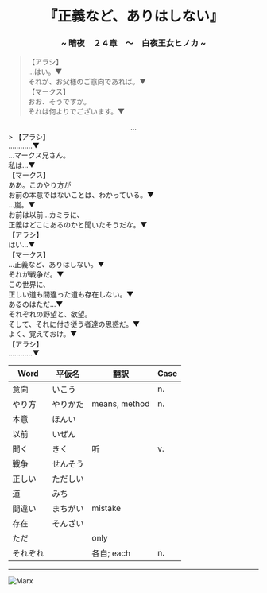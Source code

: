 # <center>『正義など、ありはしない』</center>
### <center>~ 暗夜　２４章　〜　白夜王女ヒノカ ~</center>

> 【アラシ】 <br>
…はい。▼ <br>
それが、お父様のご意向であれば。▼ <br>
【マークス】 <br>
おお、そうですか。 <br>
それは何よりでございます。▼ <br>
<center>…</center> 
> 【アラシ】 <br>
…………▼ <br>
…マークス兄さん。 <br>
私は…▼ <br>
【マークス】 <br>
ああ。このやり方が <br>
お前の本意ではないことは、わかっている。▼ <br>
…嵐。▼ <br>
お前は以前…カミラに、 <br>
正義はどこにあるのかと聞いたそうだな。▼ <br>
【アラシ】 <br>
はい…▼ <br>
【マークス】 <br>
…正義など、ありはしない。▼ <br>
それが戦争だ。▼ <br>
この世界に、 <br>
正しい道も間違った道も存在しない。▼ <br>
あるのはただ…▼ <br>
それぞれの野望と、欲望。 <br>
そして、それに付き従う者達の思惑だ。▼ <br>
よく、覚えておけ。▼ <br>
【アラシ】 <br>
…………▼ <br>


| Word | 平仮名 | 翻訳 | Case <br>
| ---- | -- | ---- | -- |
| 意向 | いこう | | n. <br>
| やり方 | やりかた | means, method | n. <br>
| 本意 | ほんい <br>
| 以前 | いぜん <br>
| 聞く | きく | 听 | v. <br>
| 戦争 | せんそう <br>
| 正しい | ただしい <br>
| 道 | みち <br>
| 間違い | まちがい | mistake <br>
| 存在 | そんざい <br>
| ただ | | only <br>
| それぞれ | | 各自; each | n. <br>

-----
![Marx](https://78.media.tumblr.com/794142a78fd4075e9dc5f1c31ec1770f/tumblr_p77orkz3pt1v4nqvuo1_1280.png)
